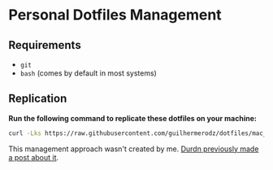 # Personal Dotfiles Management

## Requirements

- `git`
- `bash` (comes by default in most systems)

## Replication

**Run the following command to replicate these dotfiles on your machine:**
```sh
curl -Lks https://raw.githubusercontent.com/guilhermerodz/dotfiles/mac_os/install-dotfiles.sh | /bin/bash
```

This management approach wasn't created by me. [Durdn previously made a post about it](https://www.atlassian.com/git/tutorials/dotfiles).
